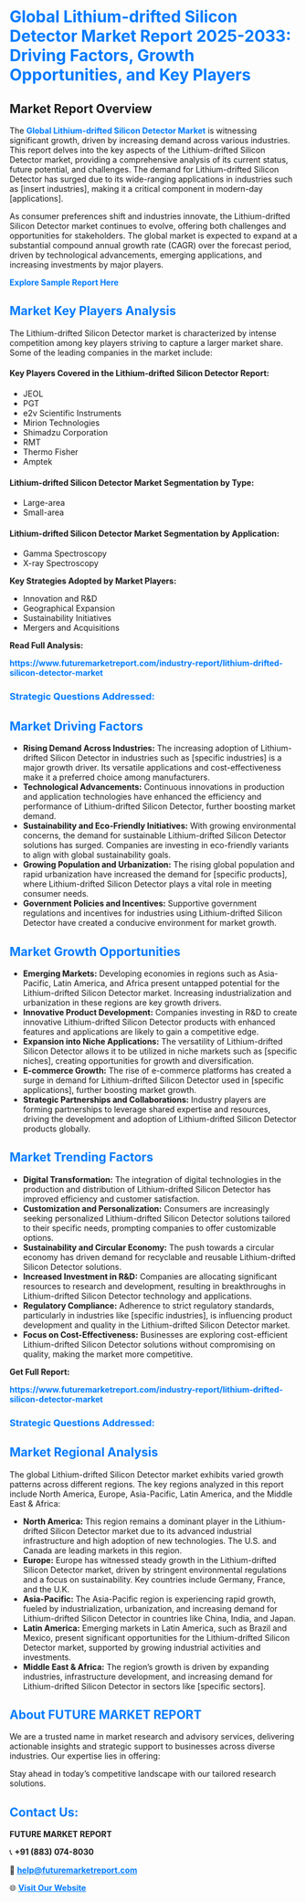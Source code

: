 <h1 style="color: #007BFF;">Global Lithium-drifted Silicon Detector Market Report 2025-2033: Driving Factors, Growth Opportunities, and Key Players</h1>

<section id="overview">
<h2>Market Report Overview</h2>
<p>The <a href="https://www.futuremarketreport.com/industry-report/lithium-drifted-silicon-detector-market" style="color: #007BFF; text-decoration: none;"><strong>Global Lithium-drifted Silicon Detector Market</strong></a> is witnessing significant growth, driven by increasing demand across various industries. This report delves into the key aspects of the Lithium-drifted Silicon Detector market, providing a comprehensive analysis of its current status, future potential, and challenges. The demand for Lithium-drifted Silicon Detector has surged due to its wide-ranging applications in industries such as [insert industries], making it a critical component in modern-day [applications].</p>
<p>As consumer preferences shift and industries innovate, the Lithium-drifted Silicon Detector market continues to evolve, offering both challenges and opportunities for stakeholders. The global market is expected to expand at a substantial compound annual growth rate (CAGR) over the forecast period, driven by technological advancements, emerging applications, and increasing investments by major players.</p>
</section>

<section id="overview">
<p><a href="https://www.futuremarketreport.com/request-sample/reportId=76506" style="color: #007BFF; text-decoration: none;"><strong>Explore Sample Report Here</strong></a></p>
</section>

<section id="key-players">
<h2 style="color: #007BFF;">Market Key Players Analysis</h2>
<p>The Lithium-drifted Silicon Detector market is characterized by intense competition among key players striving to capture a larger market share. Some of the leading companies in the market include:</p>
<h4>Key Players Covered in the Lithium-drifted Silicon Detector Report:</h4>
<ul><li>JEOL</li><li>PGT</li><li>e2v Scientific Instruments</li><li>Mirion Technologies</li><li>Shimadzu Corporation</li><li>RMT</li><li>Thermo Fisher</li><li>Amptek</li></ul>
<h4>Lithium-drifted Silicon Detector Market Segmentation by Type:</h4>
<ul><li>Large-area</li><li>Small-area</li></ul>

<h4>Lithium-drifted Silicon Detector Market Segmentation by Application:</h4>
<ul><li>Gamma Spectroscopy</li><li>X-ray Spectroscopy</li></ul>
<p><strong>Key Strategies Adopted by Market Players:</strong></p>
<ul>
<li>Innovation and R&D</li>
<li>Geographical Expansion</li>
<li>Sustainability Initiatives</li>
<li>Mergers and Acquisitions</li>
</ul>
</section>

<section>
<p><strong>Read Full Analysis: </strong></p><a href="https://www.futuremarketreport.com/industry-report/lithium-drifted-silicon-detector-market" style="color: #007BFF; text-decoration: none;"><strong>https://www.futuremarketreport.com/industry-report/lithium-drifted-silicon-detector-market</strong></a>
<h3 style="color: #007BFF;">Strategic Questions Addressed:</h3>
</section>

<section id="driving-factors">
<h2 style="color: #007BFF;">Market Driving Factors</h2>
<ul>
<li><strong>Rising Demand Across Industries:</strong> The increasing adoption of Lithium-drifted Silicon Detector in industries such as [specific industries] is a major growth driver. Its versatile applications and cost-effectiveness make it a preferred choice among manufacturers.</li>
<li><strong>Technological Advancements:</strong> Continuous innovations in production and application technologies have enhanced the efficiency and performance of Lithium-drifted Silicon Detector, further boosting market demand.</li>
<li><strong>Sustainability and Eco-Friendly Initiatives:</strong> With growing environmental concerns, the demand for sustainable Lithium-drifted Silicon Detector solutions has surged. Companies are investing in eco-friendly variants to align with global sustainability goals.</li>
<li><strong>Growing Population and Urbanization:</strong> The rising global population and rapid urbanization have increased the demand for [specific products], where Lithium-drifted Silicon Detector plays a vital role in meeting consumer needs.</li>
<li><strong>Government Policies and Incentives:</strong> Supportive government regulations and incentives for industries using Lithium-drifted Silicon Detector have created a conducive environment for market growth.</li>
</ul>
</section>

<section id="growth-opportunities">
<h2 style="color: #007BFF;">Market Growth Opportunities</h2>
<ul>
<li><strong>Emerging Markets:</strong> Developing economies in regions such as Asia-Pacific, Latin America, and Africa present untapped potential for the Lithium-drifted Silicon Detector market. Increasing industrialization and urbanization in these regions are key growth drivers.</li>
<li><strong>Innovative Product Development:</strong> Companies investing in R&D to create innovative Lithium-drifted Silicon Detector products with enhanced features and applications are likely to gain a competitive edge.</li>
<li><strong>Expansion into Niche Applications:</strong> The versatility of Lithium-drifted Silicon Detector allows it to be utilized in niche markets such as [specific niches], creating opportunities for growth and diversification.</li>
<li><strong>E-commerce Growth:</strong> The rise of e-commerce platforms has created a surge in demand for Lithium-drifted Silicon Detector used in [specific applications], further boosting market growth.</li>
<li><strong>Strategic Partnerships and Collaborations:</strong> Industry players are forming partnerships to leverage shared expertise and resources, driving the development and adoption of Lithium-drifted Silicon Detector products globally.</li>
</ul>
</section>

<section id="trending-factors">
<h2 style="color: #007BFF;">Market Trending Factors</h2>
<ul>
<li><strong>Digital Transformation:</strong> The integration of digital technologies in the production and distribution of Lithium-drifted Silicon Detector has improved efficiency and customer satisfaction.</li>
<li><strong>Customization and Personalization:</strong> Consumers are increasingly seeking personalized Lithium-drifted Silicon Detector solutions tailored to their specific needs, prompting companies to offer customizable options.</li>
<li><strong>Sustainability and Circular Economy:</strong> The push towards a circular economy has driven demand for recyclable and reusable Lithium-drifted Silicon Detector solutions.</li>
<li><strong>Increased Investment in R&D:</strong> Companies are allocating significant resources to research and development, resulting in breakthroughs in Lithium-drifted Silicon Detector technology and applications.</li>
<li><strong>Regulatory Compliance:</strong> Adherence to strict regulatory standards, particularly in industries like [specific industries], is influencing product development and quality in the Lithium-drifted Silicon Detector market.</li>
<li><strong>Focus on Cost-Effectiveness:</strong> Businesses are exploring cost-efficient Lithium-drifted Silicon Detector solutions without compromising on quality, making the market more competitive.</li>
</ul>
</section>

<section>
<p><strong>Get Full Report: </strong></p><a href="https://www.futuremarketreport.com/industry-report/lithium-drifted-silicon-detector-market" style="color: #007BFF; text-decoration: none;"><strong>https://www.futuremarketreport.com/industry-report/lithium-drifted-silicon-detector-market</strong></a>
<h3 style="color: #007BFF;">Strategic Questions Addressed:</h3>
</section>


<section id="regional-analysis">
<h2 style="color: #007BFF;">Market Regional Analysis</h2>
<p>The global Lithium-drifted Silicon Detector market exhibits varied growth patterns across different regions. The key regions analyzed in this report include North America, Europe, Asia-Pacific, Latin America, and the Middle East & Africa:</p>
<ul>
<li><strong>North America:</strong> This region remains a dominant player in the Lithium-drifted Silicon Detector market due to its advanced industrial infrastructure and high adoption of new technologies. The U.S. and Canada are leading markets in this region.</li>
<li><strong>Europe:</strong> Europe has witnessed steady growth in the Lithium-drifted Silicon Detector market, driven by stringent environmental regulations and a focus on sustainability. Key countries include Germany, France, and the U.K.</li>
<li><strong>Asia-Pacific:</strong> The Asia-Pacific region is experiencing rapid growth, fueled by industrialization, urbanization, and increasing demand for Lithium-drifted Silicon Detector in countries like China, India, and Japan.</li>
<li><strong>Latin America:</strong> Emerging markets in Latin America, such as Brazil and Mexico, present significant opportunities for the Lithium-drifted Silicon Detector market, supported by growing industrial activities and investments.</li>
<li><strong>Middle East & Africa:</strong> The region’s growth is driven by expanding industries, infrastructure development, and increasing demand for Lithium-drifted Silicon Detector in sectors like [specific sectors].</li>
</ul>
</section>

<footer>
<h2 style="color: #007BFF;">About FUTURE MARKET REPORT</h2>
<p>We are a trusted name in market research and advisory services, delivering actionable insights and strategic support to businesses across diverse industries. Our expertise lies in offering:</p>

<p>Stay ahead in today’s competitive landscape with our tailored research solutions.</p>

<h2 style="color: #007BFF;">Contact Us:</h2>
<p><strong>FUTURE MARKET REPORT</strong></p>
<p>📞 <strong>+91 (883) 074-8030</strong></p>
<p>📧 <strong><a href="mailto:help@futuremarketreport.com" style="color: #007BFF;">help@futuremarketreport.com</a></strong></p>
<p>🌐 <strong><a href="https://www.futuremarketreport.com/" style="color: #007BFF;">Visit Our Website</a></strong></p>
</footer>